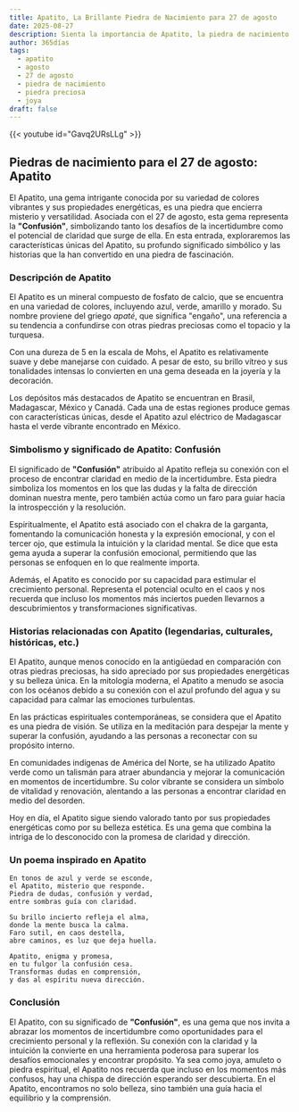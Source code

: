 ```yaml
---
title: Apatito, La Brillante Piedra de Nacimiento para 27 de agosto
date: 2025-08-27
description: Sienta la importancia de Apatito, la piedra de nacimiento de 27 de agosto que simboliza Confusión. Deje que su belleza y significado iluminen su día.
author: 365días
tags:
  - apatito
  - agosto
  - 27 de agosto
  - piedra de nacimiento
  - piedra preciosa
  - joya
draft: false
---
```


{{< youtube id="Gavq2URsLLg" >}}

## Piedras de nacimiento para el 27 de agosto: Apatito

El Apatito, una gema intrigante conocida por su variedad de colores vibrantes y sus propiedades energéticas, es una piedra que encierra misterio y versatilidad. Asociada con el 27 de agosto, esta gema representa la **"Confusión"**, simbolizando tanto los desafíos de la incertidumbre como el potencial de claridad que surge de ella. En esta entrada, exploraremos las características únicas del Apatito, su profundo significado simbólico y las historias que la han convertido en una piedra de fascinación.

### Descripción de Apatito

El Apatito es un mineral compuesto de fosfato de calcio, que se encuentra en una variedad de colores, incluyendo azul, verde, amarillo y morado. Su nombre proviene del griego _apaté_, que significa "engaño", una referencia a su tendencia a confundirse con otras piedras preciosas como el topacio y la turquesa.

Con una dureza de 5 en la escala de Mohs, el Apatito es relativamente suave y debe manejarse con cuidado. A pesar de esto, su brillo vítreo y sus tonalidades intensas lo convierten en una gema deseada en la joyería y la decoración.

Los depósitos más destacados de Apatito se encuentran en Brasil, Madagascar, México y Canadá. Cada una de estas regiones produce gemas con características únicas, desde el Apatito azul eléctrico de Madagascar hasta el verde vibrante encontrado en México.

### Simbolismo y significado de Apatito: Confusión

El significado de **"Confusión"** atribuido al Apatito refleja su conexión con el proceso de encontrar claridad en medio de la incertidumbre. Esta piedra simboliza los momentos en los que las dudas y la falta de dirección dominan nuestra mente, pero también actúa como un faro para guiar hacia la introspección y la resolución.

Espiritualmente, el Apatito está asociado con el chakra de la garganta, fomentando la comunicación honesta y la expresión emocional, y con el tercer ojo, que estimula la intuición y la claridad mental. Se dice que esta gema ayuda a superar la confusión emocional, permitiendo que las personas se enfoquen en lo que realmente importa.

Además, el Apatito es conocido por su capacidad para estimular el crecimiento personal. Representa el potencial oculto en el caos y nos recuerda que incluso los momentos más inciertos pueden llevarnos a descubrimientos y transformaciones significativas.

### Historias relacionadas con Apatito (legendarias, culturales, históricas, etc.)

El Apatito, aunque menos conocido en la antigüedad en comparación con otras piedras preciosas, ha sido apreciado por sus propiedades energéticas y su belleza única. En la mitología moderna, el Apatito a menudo se asocia con los océanos debido a su conexión con el azul profundo del agua y su capacidad para calmar las emociones turbulentas.

En las prácticas espirituales contemporáneas, se considera que el Apatito es una piedra de visión. Se utiliza en la meditación para despejar la mente y superar la confusión, ayudando a las personas a reconectar con su propósito interno.

En comunidades indígenas de América del Norte, se ha utilizado Apatito verde como un talismán para atraer abundancia y mejorar la comunicación en momentos de incertidumbre. Su color vibrante se considera un símbolo de vitalidad y renovación, alentando a las personas a encontrar claridad en medio del desorden.

Hoy en día, el Apatito sigue siendo valorado tanto por sus propiedades energéticas como por su belleza estética. Es una gema que combina la intriga de lo desconocido con la promesa de claridad y dirección.

### Un poema inspirado en Apatito

```
En tonos de azul y verde se esconde,  
el Apatito, misterio que responde.  
Piedra de dudas, confusión y verdad,  
entre sombras guía con claridad.  

Su brillo incierto refleja el alma,  
donde la mente busca la calma.  
Faro sutil, en caos destella,  
abre caminos, es luz que deja huella.  

Apatito, enigma y promesa,  
en tu fulgor la confusión cesa.  
Transformas dudas en comprensión,  
y das al espíritu nueva dirección.  
```

### Conclusión

El Apatito, con su significado de **"Confusión"**, es una gema que nos invita a abrazar los momentos de incertidumbre como oportunidades para el crecimiento personal y la reflexión. Su conexión con la claridad y la intuición la convierte en una herramienta poderosa para superar los desafíos emocionales y encontrar propósito. Ya sea como joya, amuleto o piedra espiritual, el Apatito nos recuerda que incluso en los momentos más confusos, hay una chispa de dirección esperando ser descubierta. En el Apatito, encontramos no solo belleza, sino también una guía hacia el equilibrio y la comprensión.